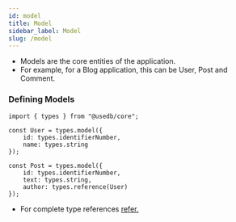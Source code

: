 ```yaml
---
id: model
title: Model
sidebar_label: Model
slug: /model
---
```


- Models are the core entities of the application.
- For example, for a Blog application, this can be User, Post and Comment.

### Defining Models

```
import { types } from "@usedb/core";

const User = types.model({
    id: types.identifierNumber,
    name: types.string
});

const Post = types.model({
    id: types.identifierNumber,
    text: types.string,
    author: types.reference(User)
});

```

- For complete type references [refer.](https://mobx-state-tree.js.org/overview/types)

